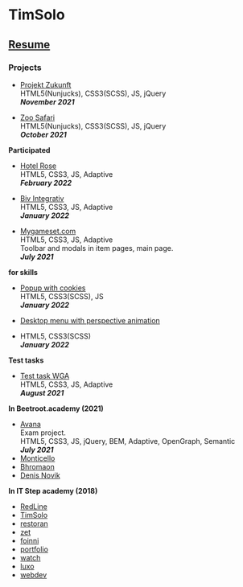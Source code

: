 # TimSolo

## [Resume](https://bit.ly/2YAPBDm)

### Projects

* [Projekt Zukunft](https://projektzukunft.berlin.de/)<br>
HTML5(Nunjucks), CSS3(SCSS), JS, jQuery
<br><i><b>November 2021</b></i>

* [Zoo Safari](http://azovzoo.com/)<br>
HTML5(Nunjucks), CSS3(SCSS), JS, jQuery
<br><i><b>October 2021</b></i>

<strong>Participated</strong>
* [Hotel Rose](https://hotelrose.de)<br>
HTML5, CSS3, JS, Adaptive
<br><i><b>February 2022</b></i>

* [Biv Integrativ](https://www.biv-integrativ.at)<br>
HTML5, CSS3, JS, Adaptive
<br><i><b>January 2022</b></i>

* [Mygameset.com](https://mygameset.com)<br>
HTML5, CSS3, JS, Adaptive<br>
Toolbar and modals in item pages, main page.
<br><i><b>July 2021</b></i>

<strong>for skills</strong>
* [Popup with cookies](popup-with-cookies/)<br>
HTML5, CSS3(SCSS), JS<br>
<i><b>January 2022</b></i>

* [Desktop menu with perspective animation](down-menu-parallax-effect/)<br>
* HTML5, CSS3(SCSS)<br>
<i><b>January 2022</b></i>

<strong>Test tasks</strong>

* [Test task WGA](https://stavrdriff.github.io/berd/)<br>
HTML5, CSS3, JS, Adaptive
<br><i><b>August 2021</b></i>

<strong>In Beetroot.academy (2021)</strong>
* [Avana](https://soulraise.github.io/avana/avana/)<br>
Exam project.<br>
HTML5, CSS3, JS, jQuery, BEM, Adaptive, OpenGraph, Semantic<br>
<i><b>July 2021</b></i>
* [Monticello](monticello/)
* [Bhromaon](bhromaon/)
* [Denis Novik](DenisNovik/)



<strong>In IT Step academy (2018)</strong>

* [RedLine](RedLine/)
* [TimSolo](TimSolo/)
* [restoran](Restoran/)
* [zet](ZET/)
* [foinni](Foinni/)
* [portfolio](Portfolio/)
* [watch](watch/)
* [luxo](luxo/)
* [webdev](webdev/)
